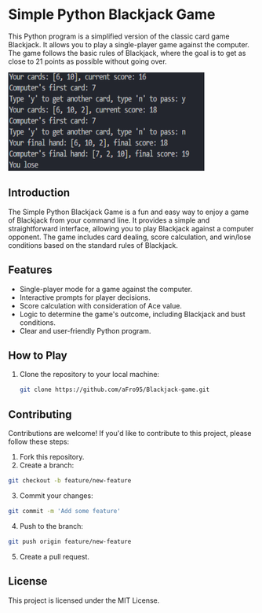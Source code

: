 # Simple Python Blackjack Game

This Python program is a simplified version of the classic card game Blackjack. 
It allows you to play a single-player game against the computer. The game follows the basic rules of Blackjack, where the goal is to get as close to 21 points as possible without going over.

<img src="Blackjack game.png" alt="Blackjack" style="width: 400px; height: 200px">

## Introduction

The Simple Python Blackjack Game is a fun and easy way to enjoy a game of Blackjack from your command line. 
It provides a simple and straightforward interface, allowing you to play Blackjack against a computer opponent. The game includes card dealing, score calculation, and win/lose conditions based on the standard rules of Blackjack.

## Features

- Single-player mode for a game against the computer.
- Interactive prompts for player decisions.
- Score calculation with consideration of Ace value.
- Logic to determine the game's outcome, including Blackjack and bust conditions.
- Clear and user-friendly Python program.

## How to Play

1. Clone the repository to your local machine:

   ```sh
   git clone https://github.com/aFro95/Blackjack-game.git

## Contributing
Contributions are welcome! If you'd like to contribute to this project, please follow these steps:

1. Fork this repository.
2. Create a branch:
```bash
git checkout -b feature/new-feature
```
3. Commit your changes:
```bash
git commit -m 'Add some feature'
```
4. Push to the branch:
```bash
git push origin feature/new-feature
```
5. Create a pull request.

## License
This project is licensed under the MIT License.
